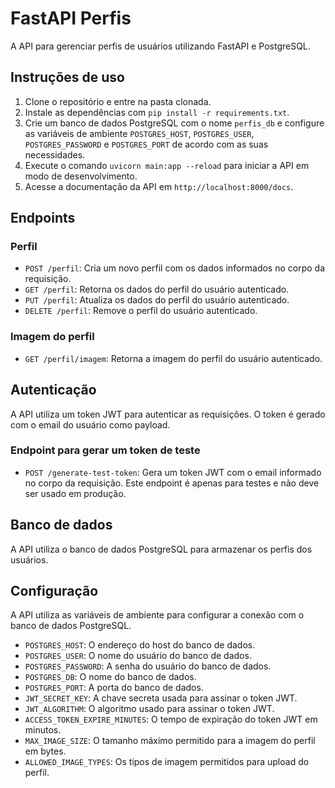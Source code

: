 # FastAPI Perfis

A API para gerenciar perfis de usuários utilizando FastAPI e PostgreSQL.

## Instruções de uso

1. Clone o repositório e entre na pasta clonada.
2. Instale as dependências com `pip install -r requirements.txt`.
3. Crie um banco de dados PostgreSQL com o nome `perfis_db` e configure as variáveis de ambiente `POSTGRES_HOST`, `POSTGRES_USER`, `POSTGRES_PASSWORD` e `POSTGRES_PORT` de acordo com as suas necessidades.
4. Execute o comando `uvicorn main:app --reload` para iniciar a API em modo de desenvolvimento.
5. Acesse a documentação da API em `http://localhost:8000/docs`.

## Endpoints

### Perfil

- `POST /perfil`: Cria um novo perfil com os dados informados no corpo da requisição.
- `GET /perfil`: Retorna os dados do perfil do usuário autenticado.
- `PUT /perfil`: Atualiza os dados do perfil do usuário autenticado.
- `DELETE /perfil`: Remove o perfil do usuário autenticado.

### Imagem do perfil

- `GET /perfil/imagem`: Retorna a imagem do perfil do usuário autenticado.

## Autenticação

A API utiliza um token JWT para autenticar as requisições. O token é gerado com o email do usuário como payload.

### Endpoint para gerar um token de teste

- `POST /generate-test-token`: Gera um token JWT com o email informado no corpo da requisição. Este endpoint é apenas para testes e não deve ser usado em produção.

## Banco de dados

A API utiliza o banco de dados PostgreSQL para armazenar os perfis dos usuários.

## Configuração

A API utiliza as variáveis de ambiente para configurar a conexão com o banco de dados PostgreSQL.

- `POSTGRES_HOST`: O endereço do host do banco de dados.
- `POSTGRES_USER`: O nome do usuário do banco de dados.
- `POSTGRES_PASSWORD`: A senha do usuário do banco de dados.
- `POSTGRES_DB`: O nome do banco de dados.
- `POSTGRES_PORT`: A porta do banco de dados.
- `JWT_SECRET_KEY`: A chave secreta usada para assinar o token JWT.
- `JWT_ALGORITHM`: O algoritmo usado para assinar o token JWT.
- `ACCESS_TOKEN_EXPIRE_MINUTES`: O tempo de expiração do token JWT em minutos.
- `MAX_IMAGE_SIZE`: O tamanho máximo permitido para a imagem do perfil em bytes.
- `ALLOWED_IMAGE_TYPES`: Os tipos de imagem permitidos para upload do perfil.
